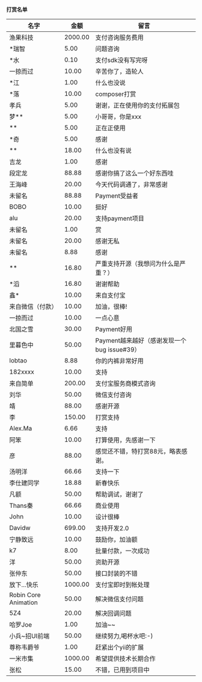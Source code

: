 **打赏名单**

名字 | 金额 | 留言
---|---|---
渔果科技 | 2000.00 | 支付咨询服务费用
*瑞智 | 5.00 | 问题咨询
*水 | 0.10 | 支付sdk没有写完呀
一掠而过 | 10.00 | 辛苦你了，造轮人
*江 | 1.00 | 什么也没说
*落 | 10.00 | composer打赏
孝兵 | 5.00 | 谢谢，正在使用你的支付拓展包
梦** | 5.00 | 小哥哥，你是xxx
** | 5.00 | 正在正使用
*奇 | 5.00 | 感谢
** | 18.00 | 什么也没有说
吉龙 | 1.00 | 感谢
段定龙 | 88.88 | 感谢你搞了这么一个好东西哇
王海峰 | 20.00 | 今天代码调通了，非常感谢
未留名 | 88.88 | Payment受益者
BOBO | 10.00 | 挺好
alu | 20.00 | 支持payment项目
未留名 | 1.00 | 赏
未留名 | 20.00 | 感谢无私
未留名 | 8.88 | 感谢
** | 16.80 | 严重支持开源（我想问为什么是严重？）
*滔 | 16.80 | 谢谢帮助
鑫* | 10.00 | 来自支付宝
来自微信（付款） | 10.00 | 加油，很棒!
一掠而过 | 10.00 | 一点心意
北国之雪 | 30.00 | Payment好用
里暮色中 | 50.00 | Payment越来越好（感谢发现一个bug issue#39）
lobtao | 8.88 | 你的内裤非常好用
182xxxx | 10.00 | 支持
来自简单 | 200.00 | 支付宝服务商模式咨询
刘华 | 50.00 | 微信支付咨询
靖 | 88.00 | 感谢开源
李 | 150.00 | 打赏支持
Alex.Ma | 6.66 | 支持
阿笨 | 10.00 | 打算使用，先感谢一下
彦 | 88.00 | 感觉还不错，特打赏88元，略表感谢。
汤明洋 | 66.66 | 支持一下
李仕建同学 | 18.88 | 新春快乐
凡额 | 50.00 | 帮助调试，谢谢了
Thans秦 | 66.66 | 商业使用
John | 10.00 | 设计很棒
Davidw | 699.00 | 支持开发2.0
宁静致远 | 10.00 | 鼓励你，加油额
k7 | 8.00 | 批量付款，一次成功
洋 | 50.00 | 资助开源
张仲东 | 50.00 | 接口封装的不错
放下...快乐 | 1000.00 | 支付宝即时到帐处理
Robin Core Animation | 50.00 | 解决微信支付问题
5Z4 | 20.00 | 解决回调问题
哈罗Joe | 1.00 | 加油~~
小兵~招UI前端 | 50.00 | 继续努力,喝杯水吧:-)
尊称韦爵爷 | 1.00 | 赶紧出个yii的扩展
一米市集 | 1000.00 | 希望提供技术长期合作
张松 | 15.00 | 不错，已用到项目中

